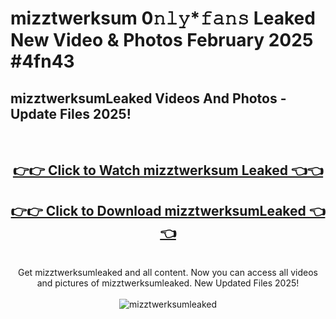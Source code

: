 # mizztwerksum 0𝚗𝚕𝚢*𝚏𝚊𝚗𝚜 Leaked New Video & Photos February 2025 #4fn43

<h2>mizztwerksumLeaked Videos And Photos - Update Files 2025!</h2>
<br>
<div align="center">
<h2><a href="https://mediaupload.pro?title=mizztwerksum&ref=11F" rel="nofollow">👉👉 Click to Watch mizztwerksum Leaked 👈👈</a></h2>
<h2><a href="https://mediaupload.pro?title=mizztwerksum&ref=11F" rel="nofollow">👉👉 Click to Download mizztwerksumLeaked 👈👈</a></h2>
<br>
Get mizztwerksumleaked and all content. Now you can access all videos and pictures of mizztwerksumleaked. New Updated Files 2025!
<br>
<br>
<a href="https://mediaupload.pro?title=mizztwerksum&ref=11F" rel="nofollow" data-target="animated-image.originalLink"><img src="https://i.ibb.co/Gkj2r4b/banner.png" alt="mizztwerksumleaked" style="max-width: 100%; display: inline-block;" data-target="animated-image.originalImage"></a>
</div>
<br>

